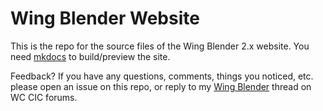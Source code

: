 Wing Blender Website
====================

This is the repo for the source files of the Wing Blender 2.x website.
You need [mkdocs]() to build/preview the site.

Feedback? If you have any questions, comments, things you noticed, etc. please open an issue on this repo, or reply to my [Wing Blender](http://www.wcnews.com/chatzone/threads/wing-blender-wcp-so-blender-plugin.24258) thread on WC CIC forums.
